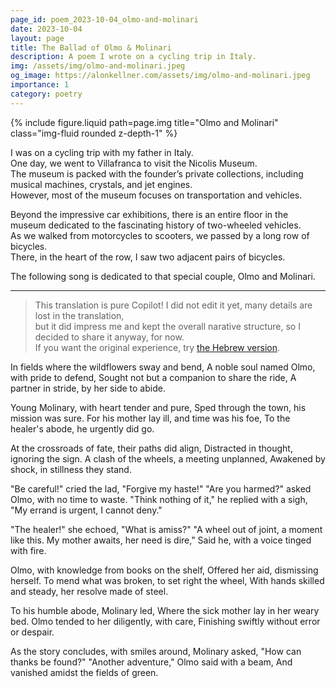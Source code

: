 ```yaml
---
page_id: poem_2023-10-04_olmo-and-molinari
date: 2023-10-04
layout: page
title: The Ballad of Olmo & Molinari
description: A poem I wrote on a cycling trip in Italy.
img: /assets/img/olmo-and-molinari.jpeg
og_image: https://alonkellner.com/assets/img/olmo-and-molinari.jpeg
importance: 1
category: poetry
---
```


<div class="row justify-content-sm-center">
    {% include figure.liquid path=page.img title="Olmo and Molinari" class="img-fluid rounded z-depth-1" %}
</div>

I was on a cycling trip with my father in Italy.  
One day, we went to Villafranca to visit the Nicolis Museum.  
The museum is packed with the founder’s private collections, including musical machines, crystals, and jet engines.  
However, most of the museum focuses on transportation and vehicles.

Beyond the impressive car exhibitions, there is an entire floor in the museum dedicated to the fascinating history of two-wheeled vehicles.  
As we walked from motorcycles to scooters, we passed by a long row of bicycles.  
There, in the heart of the row, I saw two adjacent pairs of bicycles.

The following song is dedicated to that special couple, Olmo and Molinari.

---

> This translation is pure Copilot! I did not edit it yet, many details are lost in the translation,  
> but it did impress me and kept the overall narative structure, so I decided to share it anyway, for now.  
> If you want the original experience, try [the Hebrew version]({{site.baseurl}}/he-il{{page.url}}).

In fields where the wildflowers sway and bend,
A noble soul named Olmo, with pride to defend,
Sought not but a companion to share the ride,
A partner in stride, by her side to abide.

Young Molinary, with heart tender and pure,
Sped through the town, his mission was sure.
For his mother lay ill, and time was his foe,
To the healer's abode, he urgently did go.

At the crossroads of fate, their paths did align,
Distracted in thought, ignoring the sign.
A clash of the wheels, a meeting unplanned,
Awakened by shock, in stillness they stand.

"Be careful!" cried the lad, "Forgive my haste!"
"Are you harmed?" asked Olmo, with no time to waste.
"Think nothing of it," he replied with a sigh,
"My errand is urgent, I cannot deny."

"The healer!" she echoed, "What is amiss?"
"A wheel out of joint, a moment like this.
My mother awaits, her need is dire,"
Said he, with a voice tinged with fire.

Olmo, with knowledge from books on the shelf,
Offered her aid, dismissing herself.
To mend what was broken, to set right the wheel,
With hands skilled and steady, her resolve made of steel.

To his humble abode, Molinary led,
Where the sick mother lay in her weary bed.
Olmo tended to her diligently, with care,
Finishing swiftly without error or despair.

As the story concludes, with smiles around,
Molinary asked, "How can thanks be found?"
"Another adventure," Olmo said with a beam,
And vanished amidst the fields of green.
